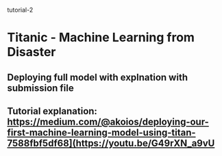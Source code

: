 tutorial-2


# Titanic - Machine Learning from Disaster 
## Deploying full model with explnation with submission file
## Tutorial explanation: https://medium.com/@akoios/deploying-our-first-machine-learning-model-using-titan-7588fbf5df68](https://youtu.be/G49rXN_a9vU

